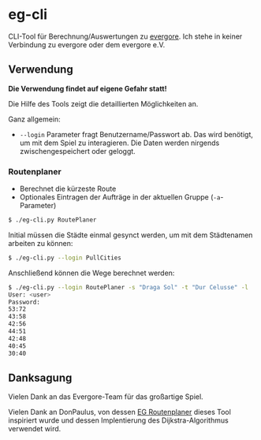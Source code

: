# eg-cli

CLI-Tool für Berechnung/Auswertungen zu [evergore](https://evergore.de). Ich stehe in keiner Verbindung zu evergore oder dem evergore e.V.

## Verwendung

**Die Verwendung findet auf eigene Gefahr statt!**

Die Hilfe des Tools zeigt die detaillierten Möglichkeiten an.

Ganz allgemein:

- `--login` Parameter fragt Benutzername/Passwort ab. Das wird benötigt, um mit dem Spiel zu interagieren. Die Daten werden nirgends zwischengespeichert oder geloggt.

### Routenplaner

- Berechnet die kürzeste Route
- Optionales Eintragen der Aufträge in der aktuellen Gruppe (`-a`-Parameter)

~~~bash
$ ./eg-cli.py RoutePlaner
~~~

Initial müssen die Städte einmal gesynct werden, um mit dem Städtenamen arbeiten zu können:

~~~bash
$ ./eg-cli.py --login PullCities
~~~

Anschließend können die Wege berechnet werden:

~~~bash
$ ./eg-cli.py --login RoutePlaner -s "Draga Sol" -t "Dur Celusse" -l
User: <user>
Password: 
53:72
43:58
42:56
44:51
42:48
40:45
30:40
~~~

## Danksagung

Vielen Dank an das Evergore-Team für das großartige Spiel.

Vielen Dank an DonPaulus, von dessen [EG Routenplaner](egroutenplaner.bplaced.net) dieses Tool inspiriert wurde und dessen Implentierung des Dijkstra-Algorithmus verwendet wird.
